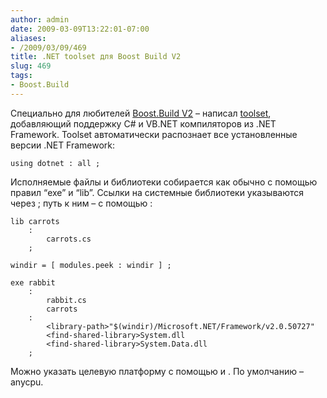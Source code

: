 ```yaml
---
author: admin
date: 2009-03-09T13:22:01-07:00
aliases:
- /2009/03/09/469
title: .NET toolset для Boost Build V2
slug: 469
tags:
- Boost.Build
---
```


Специально для любителей [Boost.Build V2](http://www.boost.org/doc/tools/build/index.html) – написал [toolset](/2009/03/dotnet.jam), добавляющий поддержку C# и VB.NET компиляторов из .NET Framework. Toolset автоматически распознает все установленные версии .NET Framework: 

```no-highlight
using dotnet : all ;
```

<!--more-->

Исполняемые файлы и библиотеки собирается как обычно с помощью правил “exe” и “lib”. Ссылки на системные библиотеки указываются через <find-shared-library>; путь к ним – с помощью <library-path>:

```no-highlight
lib carrots
    :
        carrots.cs
    ;

windir = [ modules.peek : windir ] ;

exe rabbit
    :
        rabbit.cs
        carrots
    :
        <library-path>"$(windir)/Microsoft.NET/Framework/v2.0.50727"
        <find-shared-library>System.dll
        <find-shared-library>System.Data.dll
    ;
```

Можно указать целевую платформу с помощью <architecture> и <address-model>. По умолчанию – anycpu.
